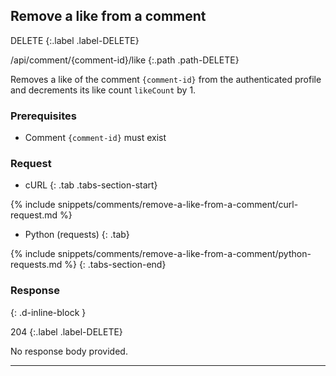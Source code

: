 ## Remove a like from a comment

DELETE
{:.label .label-DELETE}

/api/comment/{comment-id}/like
{:.path .path-DELETE}

Removes a like of the comment `{comment-id}` from the authenticated profile and decrements its like count `likeCount` by 1.

### Prerequisites

- Comment `{comment-id}` must exist

### Request

- cURL
{: .tab .tabs-section-start}

{% include snippets/comments/remove-a-like-from-a-comment/curl-request.md %}

- Python (requests)
{: .tab}

{% include snippets/comments/remove-a-like-from-a-comment/python-requests.md %}
{: .tabs-section-end}

### Response
{: .d-inline-block }

204
{:.label .label-DELETE}

No response body provided.

---

